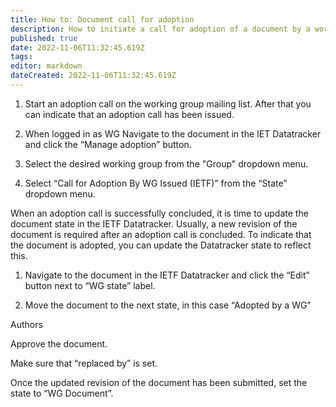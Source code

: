 ```yaml
---
title: How to: Document call for adoption
description: How to initiate a call for adoption of a document by a working group in Datatracker
published: true
date: 2022-11-06T11:32:45.619Z
tags: 
editor: markdown
dateCreated: 2022-11-06T11:32:45.619Z
---
```


1. Start an adoption call on the working group mailing list. After that you can indicate that an adoption call has been issued. 

1. When logged in as WG Navigate to the document in the IET Datatracker and click the “Manage adoption” button.

1. Select the desired working group from the "Group" dropdown menu. 

1. Select “Call for Adoption By WG Issued (IETF)” from the “State” dropdown menu.

When an adoption call is successfully concluded, it is time to update the document state in the IETF Datatracker. Usually, a new revision of the document is required after an adoption call is concluded. To indicate that the document is adopted, you can update the Datatracker state to reflect this.

1. Navigate to the document in the IETF Datatracker and click the “Edit” button next to “WG state” label.

2. Move the document to the next state, in this case “Adopted by a WG”

Authors

Approve the document.

Make sure that “replaced by” is set.

Once the updated revision of the document has been submitted, set the state to “WG Document”.
